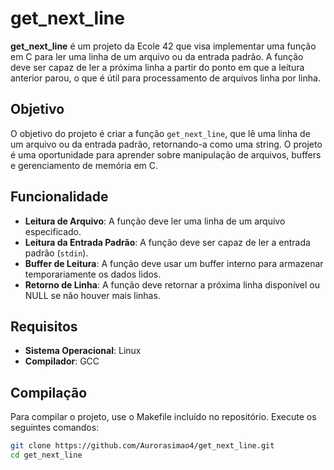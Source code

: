 # get_next_line

**get_next_line** é um projeto da Ecole 42 que visa implementar uma função em C para ler uma linha de um arquivo ou da entrada padrão. A função deve ser capaz de ler a próxima linha a partir do ponto em que a leitura anterior parou, o que é útil para processamento de arquivos linha por linha.

## Objetivo

O objetivo do projeto é criar a função `get_next_line`, que lê uma linha de um arquivo ou da entrada padrão, retornando-a como uma string. O projeto é uma oportunidade para aprender sobre manipulação de arquivos, buffers e gerenciamento de memória em C.

## Funcionalidade

- **Leitura de Arquivo**: A função deve ler uma linha de um arquivo especificado.
- **Leitura da Entrada Padrão**: A função deve ser capaz de ler a entrada padrão (`stdin`).
- **Buffer de Leitura**: A função deve usar um buffer interno para armazenar temporariamente os dados lidos.
- **Retorno de Linha**: A função deve retornar a próxima linha disponível ou NULL se não houver mais linhas.

## Requisitos

- **Sistema Operacional**: Linux
- **Compilador**: GCC

## Compilação

Para compilar o projeto, use o Makefile incluído no repositório. Execute os seguintes comandos:

```bash
git clone https://github.com/Aurorasimao4/get_next_line.git
cd get_next_line
